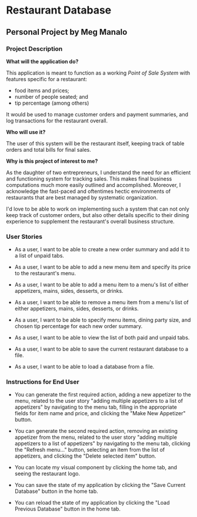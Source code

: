 # Restaurant Database

## Personal Project by Meg Manalo

### Project Description

**What will the application do?**

This application is meant to function as a working *Point of Sale System* with features specific for a restaurant:
- food items and prices;
- number of people seated; and
- tip percentage (among others)

It would be used to manage customer orders and payment summaries, and log transactions for the restaurant overall.

**Who will use it?**

The user of this system will be the restaurant itself, keeping track of table orders and total bills for final sales. 

**Why is this project of interest to me?**

As the daughter of two entrepreneurs, I understand the need for an efficient and functioning system for tracking sales. This makes final business computations much more easily outlined and accomplished. Moreover, I acknowledge the fast-paced and oftentimes hectic environments of restaurants that are best managed by systematic organization.

I'd love to be able to work on implementing such a system that can not only keep track of customer orders, but also other details specific to their dining experience to supplement the restaurant's overall business structure.

### User Stories

- As a user, I want to be able to create a new order summary and add it to a list of unpaid tabs.

- As a user, I want to be able to add a new menu item and specify its price to the restaurant's menu.

- As a user, I want to be able to add a menu item to a menu's list of either appetizers, mains, sides, desserts, or drinks.

- As a user, I want to be able to remove a menu item from a menu's list of either appetizers, mains, sides, desserts, or drinks.

- As a user, I want to be able to specify menu items, dining party size, and chosen tip percentage for each new order summary.

- As a user, I want to be able to view the list of both paid and unpaid tabs.

- As a user, I want to be able to save the current restaurant database to a file.

- As a user, I want to be able to load a database from a file.

### Instructions for End User

- You can generate the first required action, adding a new appetizer to the menu, related to the user story "adding multiple appetizers to a list of appetizers" by navigating to the menu tab, filling in the appropriate fields for item name and price, and clicking the "Make New Appetizer" button.

- You can generate the second required action, removing an existing appetizer from the menu, related to the user story "adding multiple appetizers to a list of appetizers" by navigating to the menu tab, clicking the "Refresh menu..." button, selecting an item from the list of appetizers, and clicking the "Delete selected item" button.

- You can locate my visual component by clicking the home tab, and seeing the restaurant logo.

- You can save the state of my application by clicking the "Save Current Database" button in the home tab.

- You can reload the state of my application by clicking the "Load Previous Database" button in the home tab.